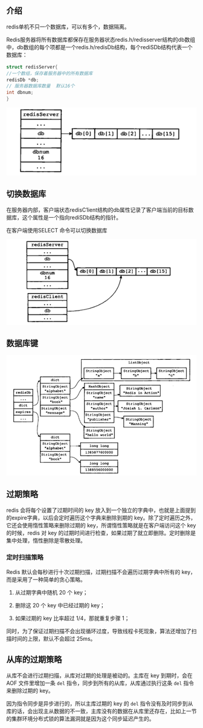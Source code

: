 ## 介绍

redis单机不只一个数据库，可以有多个，数据隔离。



Redis服务器将所有数据库都保存在服务器状态redis.h/redisserver结构的db数组中，db数组的每个项都是一个redis.h/redisDb结构，每个rediSDb结构代表一个数据库：

```c
struct redisServer{
//一个数组，保存着服务器中的所有数据库
redisDb *db;
// 服务器数据库数量  默认16个
int dbnum;
}
```

![1566112699873](assets/单机数据库/1566112699873.png)





## 切换数据库

在服务器内部，客户端状态redisC1ient结构的db属性记录了客户端当前的目标数据库，这个属性是一个指向rediSDb结构的指针。

在客户端使用SELECT  命令可以切换数据库

![1566112784132](assets/单机数据库/1566112784132.png)





## 数据库键

![1566112912288](assets/单机数据库/1566112912288.png)







## 过期策略

redis 会将每个设置了过期时间的 key 放入到一个独立的字典中，也就是上面提到的expire字典，以后会定时遍历这个字典来删除到期的 key。除了定时遍历之外，它还会使用惰性策略来删除过期的 key，所谓惰性策略就是在客户端访问这个 key 的时候，redis 对 key 的过期时间进行检查，如果过期了就立即删除。定时删除是集中处理，惰性删除是零散处理。



### 定时扫描策略

Redis 默认会每秒进行十次过期扫描，过期扫描不会遍历过期字典中所有的 key，而是采用了一种简单的贪心策略。

1. 从过期字典中随机 20 个 key；

2. 删除这 20 个 key 中已经过期的 key；

3. 如果过期的 key 比率超过 1/4，那就重复步骤 1；

同时，为了保证过期扫描不会出现循环过度，导致线程卡死现象，算法还增加了扫描时间的上限，默认不会超过 25ms。

   

## 从库的过期策略

从库不会进行过期扫描，从库对过期的处理是被动的。主库在 key 到期时，会在 AOF 文件里增加一条 `del` 指令，同步到所有的从库，从库通过执行这条 `del` 指令来删除过期的 key。

因为指令同步是异步进行的，所以主库过期的 key 的 `del` 指令没有及时同步到从库的话，会出现主从数据的不一致，主库没有的数据在从库里还存在，比如上一节的集群环境分布式锁的算法漏洞就是因为这个同步延迟产生的。

